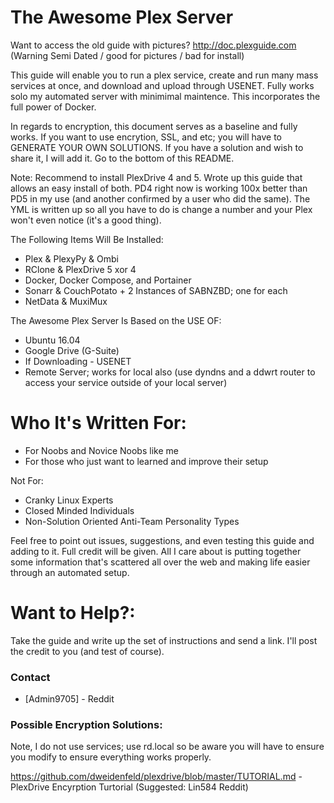 # The Awesome Plex  Server

Want to access the old guide with pictures? http://doc.plexguide.com (Warning Semi Dated / good for pictures / bad for install)

This guide will enable you to run a plex service, create and run many mass services at once, and download and upload through USENET.  Fully works solo my automated server with minimimal maintence.  This incorporates the full power of Docker.  

In regards to encryption, this document serves as a baseline and fully works.  If you want to use encrytion, SSL, and etc; you will have to GENERATE YOUR OWN SOLUTIONS.  If you have a solution and wish to share it, I will add it.  Go to the bottom of this README.

Note: Recommend to install PlexDrive 4 and 5.  Wrote up this guide that allows an easy install of both. PD4 right now is working 100x better than PD5 in my use (and another confirmed by a user who did the same).  The YML is written up so all you have to do is change a number and your Plex won't even notice (it's a good thing).

The Following Items Will Be Installed:

  - Plex & PlexyPy & Ombi
  - RClone & PlexDrive 5 xor 4
  - Docker, Docker Compose, and Portainer
  - Sonarr & CouchPotato + 2 Instances of SABNZBD; one for each
  - NetData & MuxiMux

The Awesome Plex Server Is Based on the USE OF:

  - Ubuntu 16.04
  - Google Drive (G-Suite)
  - If Downloading - USENET
  - Remote Server; works for local also (use dyndns and a ddwrt router to access your service outside of your local server)

# Who It's Written For:

  - For Noobs and Novice Noobs like me
  - For those who just want to learned and improve their setup


Not For:
  - Cranky Linux Experts
  - Closed Minded Individuals
  - Non-Solution Oriented Anti-Team Personality Types

Feel free to point out issues, suggestions, and even testing this guide and adding to it.  Full credit will be given.  All I care about is putting together some information that's scattered all over the web and making life easier through an automated setup.

# Want to Help?:

Take the guide and write up the set of instructions and send a link.  I'll post the credit to you (and test of course).

### Contact

* [Admin9705] - Reddit

### Possible Encryption Solutions:
Note, I do not use services; use rd.local so be aware you will have to ensure you modify to ensure everything works properly.

https://github.com/dweidenfeld/plexdrive/blob/master/TUTORIAL.md - PlexDrive Encyrption Turtorial (Suggested: Lin584 Reddit) 


